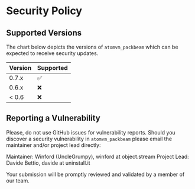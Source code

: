 # Security Policy

## Supported Versions

The chart below depicts the versions of `atomvm_packbeam` which can be
expected to receive security updates.

| Version | Supported          |
| ------- | ------------------ |
| 0.7.x   | :white_check_mark: |
| 0.6.x   | :x:                |
| < 0.6   | :x:                |

## Reporting a Vulnerability
Please, do not use GitHub issues for vulnerability reports. Should you discover
a security vulnerability in `atomvm_packbeam` please email the maintainer and/or
project lead directly:

Maintainer: Winford (UncleGrumpy), winford at object.stream
Project Lead: Davide Bettio, davide at uninstall.it

Your submission will be promptly reviewed and validated by a member of our team.
